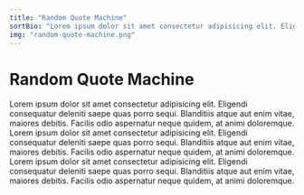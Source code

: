 ```yaml
---
title: "Random Quote Machine"
sortBio: "Lorem ipsum dolor sit amet consectetur adipisicing elit. Eligendi consequatur deleniti saepe quas porro sequi."
img: "random-quote-machine.png"
---
```


# Random Quote Machine

Lorem ipsum dolor sit amet consectetur adipisicing elit. Eligendi consequatur deleniti saepe quas porro sequi. Blanditiis atque aut enim vitae, maiores debitis. Facilis odio aspernatur neque quidem, at animi doloremque.
Lorem ipsum dolor sit amet consectetur adipisicing elit. Eligendi consequatur deleniti saepe quas porro sequi. Blanditiis atque aut enim vitae, maiores debitis. Facilis odio aspernatur neque quidem, at animi doloremque.
Lorem ipsum dolor sit amet consectetur adipisicing elit. Eligendi consequatur deleniti saepe quas porro sequi. Blanditiis atque aut enim vitae, maiores debitis. Facilis odio aspernatur neque quidem, at animi doloremque.

